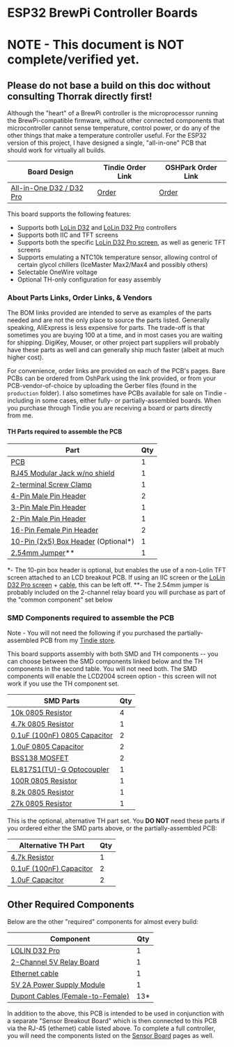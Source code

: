 ESP32 BrewPi Controller Boards
==============================

# NOTE - This document is NOT complete/verified yet. 
## Please do not base a build on this doc without consulting Thorrak directly first!


Although the "heart" of a BrewPi controller is the microprocessor running the BrewPi-compatible firmware, without other connected components that microcontroller cannot sense temperature, control power, or do any of the other things that make a temperature controller useful. For the ESP32 version of this project, I have designed a single, "all-in-one" PCB that should work for virtually all builds. 


| Board Design                                              | Tindie Order Link                               | OSHPark Order Link                                     |
|-----------------------------------------------------------|-------------------------------------------------|--------------------------------------------------------|
| [All-in-One D32 / D32 Pro](D32%20Pro%20-%20-TFT%20AIO.md) | [Order](https://www.tindie.com/products/27251/) | [Order](https://oshpark.com/)  |


This board supports the following features:
- Supports both [LoLin D32](https://www.wemos.cc/en/latest/d32/d32.html) and [LoLin D32 Pro](https://www.wemos.cc/en/latest/d32/d32_pro.html) controllers
- Supports both IIC and TFT screens
- Supports both the specific [LoLin D32 Pro screen](https://www.aliexpress.com/item/2251832733414978.html), as well as generic TFT screens
- Supports emulating a NTC10k temperature sensor, allowing control of certain glycol chillers (IceMaster Max2/Max4 and possibly others)
- Selectable OneWire voltage
- Optional TH-only configuration for easy assembly


### About Parts Links, Order Links, & Vendors

The BOM links provided are intended to serve as examples of the parts needed and are not the only place to source the  parts listed.  Generally speaking, AliExpress is less expensive for parts.  The trade-off is that sometimes you are  buying 100 at a time, and in most cases you are waiting for shipping.  DigiKey, Mouser, or other project part suppliers  will probably have these parts as well and can generally ship much faster (albeit at much higher cost).

For convenience, order links are provided on each of the PCB's pages. Bare PCBs can be ordered from OshPark using the link provided, or from your PCB-vendor-of-choice by uploading the Gerber files (found in the `production` folder). I also sometimes have PCBs available for sale on Tindie - including in some cases, either fully- or partially-assembled boards. When you purchase through Tindie you are receiving a board or parts directly from me. 

#### TH Parts required to assemble the PCB

| Part                                                                                                                                       | Qty |
|--------------------------------------------------------------------------------------------------------------------------------------------|-----|
| [PCB](https://www.tindie.com/products/27251/)                                                                                              | 1   |
| [RJ45 Modular Jack w/no shield](https://www.digikey.com/en/products/detail/stewart-connector/SS-90000-001/14548964)                        | 1   |
| [2-terminal Screw Clamp](https://www.digikey.com/en/products/detail/w%C3%BCrth-elektronik/691137710002/6644051)                            | 1   |
| [4-Pin Male Pin Header](https://www.digikey.com/en/products/detail/sullins-connector-solutions/PRPC040SAAN-RC/2775214)                     | 2   |
| [3-Pin Male Pin Header](https://www.digikey.com/en/products/detail/sullins-connector-solutions/PRPC040SAAN-RC/2775214)                     | 1   |
| [2-Pin Male Pin Header](https://www.digikey.com/en/products/detail/sullins-connector-solutions/PRPC040SAAN-RC/2775214)                     | 1   |
| [16-Pin Female Pin Header](https://www.digikey.com/en/products/detail/sullins-connector-solutions/PPTC161LFBN-RC/810154)                   | 2   |
| [10-Pin (2x5) Box Header](https://www.digikey.com/en/products/detail/amphenol-cs-commercial-products/G821EU210AGM00Y/13683147) (Optional*) | 1   |
| [2.54mm Jumper](https://www.digikey.com/en/products/detail/sullins-connector-solutions/STC02SYAN/76372)**                                  | 1   |

*- The 10-pin box header is optional, but enables the use of a non-Lolin TFT screen attached to an LCD breakout PCB. If using an IIC screen or the [LoLin D32 Pro screen](https://www.aliexpress.com/item/2251832733414978.html) + [cable](https://www.aliexpress.com/item/2251832662518722.html), this can be left off.
**- The 2.54mm jumper is probably included on the 2-channel relay board you will purchase as part of the "common component" set below


### SMD Components required to assemble the PCB

Note - You will not need the following if you purchased the partially-assembled PCB from my [Tindie store](https://www.tindie.com/products/27251/). 

This board supports assembly with both SMD and TH components -- you can choose between the SMD components linked below and the TH components in the second table. You will not need both. The SMD components will enable the LCD2004 screen option - this screen will not work if you use the TH component set. 

| SMD Parts                                                                                                                     | Qty |
|-------------------------------------------------------------------------------------------------------------------------------|-----|
| [10k 0805 Resistor](https://www.digikey.com/en/products/detail/stackpole-electronics-inc/RNCP0805FTD10K0/2240262)             | 4   |
| [4.7k 0805 Resistor](https://www.digikey.com/en/products/detail/te-connectivity-passive-product/CRGCQ0805J4K7/8576740)        | 1   |
| [0.1uF (100nF) 0805 Capacitor](https://www.digikey.com/en/products/detail/samsung-electro-mechanics/CL21B104KACNNNC/3886757)  | 2   |
| [1.0uF 0805 Capacitor](https://www.digikey.com/en/products/detail/samsung-electro-mechanics/CL21B105KAFNNNE/3886724)          | 2   |
| [BSS138 MOSFET](https://www.digikey.com/en/products/detail/onsemi/BSS138/244210)                                              | 2   |
| [EL817S1(TU)-G Optocoupler](https://www.digikey.com/en/products/detail/everlight-electronics-co-ltd/EL8171S1-TU-G/9446028)    | 1   |
| [100R 0805 Resistor](https://www.digikey.com/en/products/detail/yageo/RC0805FR-07100RL/727543)                                | 1   |
| [8.2k 0805 Resistor](https://www.digikey.com/en/products/detail/stackpole-electronics-inc/RMCF0805JT8K20/1757870)             | 1   |
| [27k 0805 Resistor](https://www.digikey.com/en/products/detail/stackpole-electronics-inc/RMCF0805JT27K0/1757886)              | 1   |


This is the optional, alternative TH part set. You **DO NOT** need these parts if you ordered either the SMD parts above, or the partially-assembled PCB:

| Alternative TH Part                                                                                      | Qty |
|----------------------------------------------------------------------------------------------------------|-----|
| [4.7k Resistor](https://www.digikey.com/en/products/detail/stackpole-electronics-inc/CF14JT4K70/1741428) | 1   |
| [0.1uF (100nF) Capacitor](https://www.digikey.com/en/products/detail/kemet/C315C104M5U5TA/817927)        | 2   |
| [1.0uF Capacitor](https://www.digikey.com/en/products/detail/kemet/C320C105K5N5TA7301/12701373)          | 2   |


## Other Required Components

Below are the other "required" components for almost every build: 

| Component                                                                            | Qty |
|--------------------------------------------------------------------------------------|-----|
| [LOLIN D32 Pro](https://www.aliexpress.com/item/2251832696801305.html)               | 1   |
| [2-Channel 5V Relay Board](https://www.aliexpress.com/item/32997387727.html)         | 1   |
| [Ethernet cable](https://www.aliexpress.com/item/32694241950.html)                   | 1   |
| [5V 2A Power Supply Module](https://www.aliexpress.com/item/32900418425.html)        | 1   |
| [Dupont Cables (Female-to-Female)](https://www.aliexpress.com/item/33039596089.html) | 13* |

In addition to the above, this PCB is intended to be used in conjunction with a separate "Sensor Breakout Board" which is then connected to this PCB via the RJ-45 (ethernet) cable listed above. To complete a full controller, you will need the components listed on the [Sensor Board](../../BrewPi%20Sensor%20Boards/README.md) pages as well.
